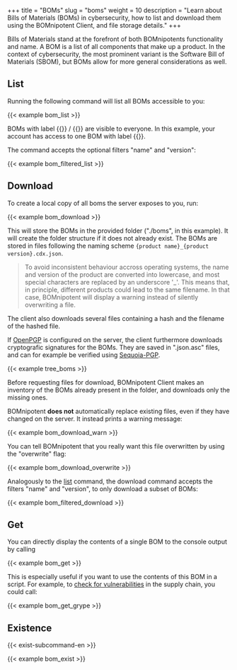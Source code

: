 +++
title = "BOMs"
slug = "boms"
weight = 10
description = "Learn about Bills of Materials (BOMs) in cybersecurity, how to list and download them using the BOMnipotent Client, and file storage details."
+++

Bills of Materials stand at the forefront of both BOMnipotents functionality and name. A BOM is a list of all components that make up a product. In the context of cybersecurity, the most prominent variant is the Software Bill of Materials (SBOM), but BOMs allow for more general considerations as well.

## List

Running the following command will list all BOMs accessible to you:

{{< example bom_list >}}

BOMs with label {{<tlp-white>}} / {{<tlp-clear>}} are visible to everyone. In this example, your account has access to one BOM with label {{<tlp-amber>}}.

The command accepts the optional filters "name" and "version":

{{< example bom_filtered_list >}}

## Download

To create a local copy of all boms the server exposes to you, run:

{{< example bom_download >}}

This will store the BOMs in the provided folder ("./boms", in this example). It will create the folder structure if it does not already exist. The BOMs are stored in files following the naming scheme `{product name}_{product version}.cdx.json`.

> To avoid inconsistent behaviour accross operating systems, the name and version of the product are converted into lowercase, and most special characters are replaced by an underscore '_'. This means that, in principle, different products could lead to the same filename. In that case, BOMnipotent will display a warning instead of silently overwriting a file.

The client also downloads several files containing a hash and the filename of the hashed file.

If [OpenPGP](/server/configuration/optional/open-pgp/) is configured on the server, the client furthermore downloads cryptografic signatures for the BOMs. They are saved in ".json.asc" files, and can for example be verified using [Sequoia-PGP](/integration/open-pgp/).

{{< example tree_boms >}}

Before requesting files for download, BOMnipotent Client makes an inventory of the BOMs already present in the folder, and downloads only the missing ones.

BOMnipotent **does not** automatically replace existing files, even if they have changed on the server. It instead prints a warning message:

{{< example bom_download_warn >}}

You can tell BOMnipotent that you really want this file overwritten by using the "overwrite" flag:

{{< example bom_download_overwrite >}}

Analogously to the [list](#list) command, the download command accepts the filters "name" and "version", to only download a subset of BOMs:

{{< example bom_filtered_download >}}

## Get

You can directly display the contents of a single BOM to the console output by calling

{{< example bom_get >}}

This is especially useful if you want to use the contents of this BOM in a script. For example, to [check for vulnerabilities](/integration/grype/) in the supply chain, you could call:

{{< example bom_get_grype >}}

## Existence

{{< exist-subcommand-en >}}

{{< example bom_exist >}}
